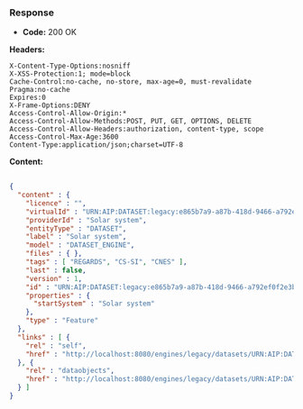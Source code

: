 ### Response

* **Code:** 200 OK

**Headers:**

`X-Content-Type-Options:nosniff`  
`X-XSS-Protection:1; mode=block`  
`Cache-Control:no-cache, no-store, max-age=0, must-revalidate`  
`Pragma:no-cache`  
`Expires:0`  
`X-Frame-Options:DENY`  
`Access-Control-Allow-Origin:*`  
`Access-Control-Allow-Methods:POST, PUT, GET, OPTIONS, DELETE`  
`Access-Control-Allow-Headers:authorization, content-type, scope`  
`Access-Control-Max-Age:3600`  
`Content-Type:application/json;charset=UTF-8`  

**Content:**

```json
    
{
  "content" : {
    "licence" : "",
    "virtualId" : "URN:AIP:DATASET:legacy:e865b7a9-a87b-418d-9466-a792ef0f2e3b:LAST",
    "providerId" : "Solar system",
    "entityType" : "DATASET",
    "label" : "Solar system",
    "model" : "DATASET_ENGINE",
    "files" : { },
    "tags" : [ "REGARDS", "CS-SI", "CNES" ],
    "last" : false,
    "version" : 1,
    "id" : "URN:AIP:DATASET:legacy:e865b7a9-a87b-418d-9466-a792ef0f2e3b:V1",
    "properties" : {
      "startSystem" : "Solar system"
    },
    "type" : "Feature"
  },
  "links" : [ {
    "rel" : "self",
    "href" : "http://localhost:8080/engines/legacy/datasets/URN:AIP:DATASET:legacy:e865b7a9-a87b-418d-9466-a792ef0f2e3b:V1"
  }, {
    "rel" : "dataobjects",
    "href" : "http://localhost:8080/engines/legacy/datasets/URN:AIP:DATASET:legacy:e865b7a9-a87b-418d-9466-a792ef0f2e3b:V1/dataobjects/search"
  } ]
}
```

